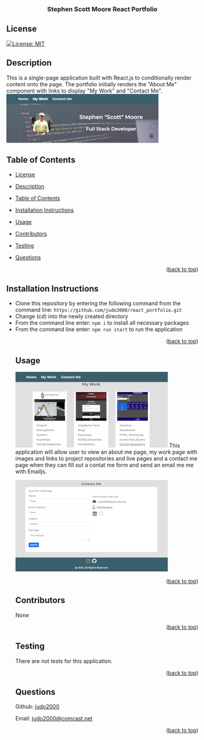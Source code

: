 <div id="top"></div>
    <h3 align="center">Stephen Scott Moore React Portfolio</h3>

## License

[![License: MIT](https://img.shields.io/badge/License-MIT-yellow.svg)](https://opensource.org/licenses/MIT)

## Description

This is a single-page application built with React.js to conditionally render content onto the page. The portfolio initially renders the "About Me" component with links to display "My Work" and "Contact Me".  
![!Stephen Moore Portfolio](img/project_screenshot1.png)

## Table of Contents

- [License](#license)
- [Description](#description)
- [Table of Contents](#table-of-contents)
- [Installation Instructions](#installation-instructions)
- [Usage](#usage)
- [Contributors](#contributors)
- [Testing](#testing)
- [Questions](#questions)

  <p align="right">(<a href="#top">back to top</a>)</p>

## Installation Instructions

  <ul><li>Clone this repository by entering the following command from the command line: <code>https://github.com/judo2000/react_portfolio.git</code></li><li>Change (cd) into the newly created directory</li><li>From the command line enter: <code>npm i</code> to install all necessary packages</li><li>From the command line enter: <code>npm run start</code> to run the application</li>
  
  <p align="right">(<a href="#top">back to top</a>)</p>
  
  ## Usage
  ![!Stephen Moore Portfolio](img/project_screenshot2.png)
  This application will allow user to view an about me page, my work page with images and links to project repositories and live pages and a contact me page when they can fill out a contat me form and send an email me me with Emailjs.

![!Stephen Moore Portfolio](img/project_screenshot3.png)

  <p align="right">(<a href="#top">back to top</a>)</p>
  
    
  ## Contributors
  None

  <p align="right">(<a href="#top">back to top</a>)</p>

## Testing

There are not tests for this application.

  <p align="right">(<a href="#top">back to top</a>)</p>

## Questions

Github: [judo2000](https://github.com/judo2000)<br/>

Email: [judo2000@comcast.net](judo2000@comcast.net)

  <p align="right">(<a href="#top">back to top</a>)</p>
